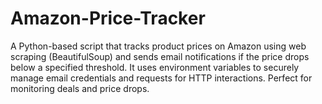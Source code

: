 # Amazon-Price-Tracker
A Python-based script that tracks product prices on Amazon using web scraping (BeautifulSoup) and sends email notifications if the price drops below a specified threshold. It uses environment variables to securely manage email credentials and requests for HTTP interactions. Perfect for monitoring deals and price drops.

